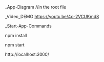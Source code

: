 _App-Diagram //in the root file

_Video_DEMO https://youtu.be/4o-2VCUKmd8

_Start-App-Commands 

npm install 

npm start
  
http://localhost:3000/
